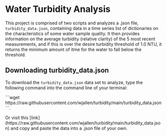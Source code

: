 # Water Turbidity Analysis
This project is comprised of two scripts and analyzes a .json file, ```turbidity_data.json```, containing data in a time series list of dictionaries on the characteristics of some water sample quality. It then provides information on the average turbidity (relative clarity) of the 5 most recent measurements, and if this is over the desire turbidity threshold of 1.0 NTU, it returns the minimum amount of itme for the water to fall below the threshold.

## Downloading turbidity_data.json
To download the ```turbidity_data.json``` data set to analyze, type the following command into the command line of your terminal:
<p>```wget https://raw.githubusercontent.com/wjallen/turbidity/main/turbidity_data.json```. </p>
Or visit this [link](https://raw.githubusercontent.com/wjallen/turbidity/main/turbidity_data.json) and copy and paste the data into a .json file of your own.